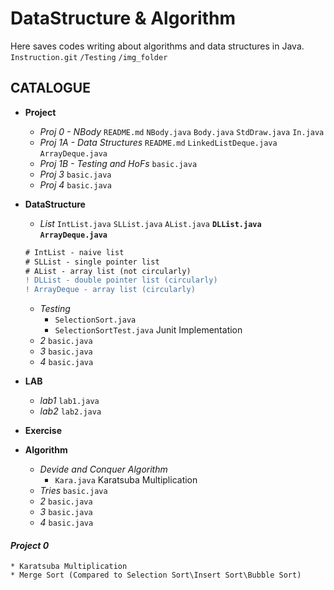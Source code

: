 # DataStructure & Algorithm
Here saves codes writing about algorithms and data structures in Java.  
`Instruction.git` `/Testing` `/img_folder`

## CATALOGUE
* **Project**
   * *Proj 0 - NBody* `README.md` `NBody.java` `Body.java` `StdDraw.java` `In.java`
   * *Proj 1A - Data Structures* `README.md` `LinkedListDeque.java` `ArrayDeque.java`
   * *Proj 1B - Testing and HoFs* `basic.java`
   * *Proj 3* `basic.java`
   * *Proj 4* `basic.java`
* **DataStructure**
   * *List* `IntList.java` `SLList.java` `AList.java` **`DLList.java`** **`ArrayDeque.java`**  
   ```diff
   # IntList - naive list
   # SLList - single pointer list
   # AList - array list (not circularly)
   ! DLList - double pointer list (circularly)
   ! ArrayDeque - array list (circularly)
   ```
   * *Testing* 
     * `SelectionSort.java`
     * `SelectionSortTest.java` Junit Implementation
   * *2* `basic.java`
   * *3* `basic.java`
   * *4* `basic.java`
* **LAB**
   * *lab1* `lab1.java`
   * *lab2* `lab2.java`
   
* **Exercise**

* **Algorithm**
   * *Devide and Conquer Algorithm* 
      *  `Kara.java` Karatsuba Multiplication
   * *Tries* `basic.java`
   * *2* `basic.java`
   * *3* `basic.java`
   * *4* `basic.java`

#### ***Project 0***
    * Karatsuba Multiplication
    * Merge Sort (Compared to Selection Sort\Insert Sort\Bubble Sort)
